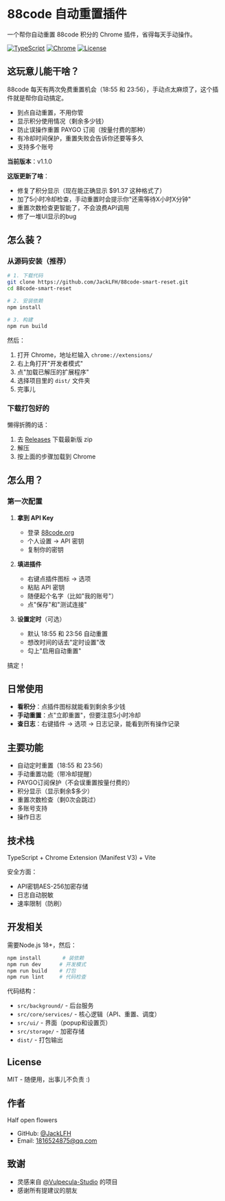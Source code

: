 # 88code 自动重置插件

一个帮你自动重置 88code 积分的 Chrome 插件，省得每天手动操作。

[![TypeScript](https://img.shields.io/badge/TypeScript-5.3-blue.svg)](https://www.typescriptlang.org/)
[![Chrome](https://img.shields.io/badge/Chrome-120+-green.svg)](https://www.google.com/chrome/)
[![License](https://img.shields.io/badge/License-MIT-yellow.svg)](./LICENSE)

## 这玩意儿能干啥？

88code 每天有两次免费重置机会（18:55 和 23:56），手动点太麻烦了，这个插件就是帮你自动搞定。

- 到点自动重置，不用你管
- 显示积分使用情况（剩余多少钱）
- 防止误操作重置 PAYGO 订阅（按量付费的那种）
- 有冷却时间保护，重置失败会告诉你还要等多久
- 支持多个账号

**当前版本**：v1.1.0

**这版更新了啥**：
- 修复了积分显示（现在能正确显示 $91.37 这种格式了）
- 加了5小时冷却检查，手动重置时会提示你"还需等待X小时X分钟"
- 重置次数检查更智能了，不会浪费API调用
- 修了一堆UI显示的bug

## 怎么装？

### 从源码安装（推荐）

```bash
# 1. 下载代码
git clone https://github.com/JackLFH/88code-smart-reset.git
cd 88code-smart-reset

# 2. 安装依赖
npm install

# 3. 构建
npm run build
```

然后：
1. 打开 Chrome，地址栏输入 `chrome://extensions/`
2. 右上角打开"开发者模式"
3. 点"加载已解压的扩展程序"
4. 选择项目里的 `dist/` 文件夹
5. 完事儿

### 下载打包好的

懒得折腾的话：
1. 去 [Releases](https://github.com/JackLFH/88code-smart-reset/releases) 下载最新版 zip
2. 解压
3. 按上面的步骤加载到 Chrome

## 怎么用？

### 第一次配置

1. **拿到 API Key**
   - 登录 [88code.org](https://www.88code.org)
   - 个人设置 → API 密钥
   - 复制你的密钥

2. **填进插件**
   - 右键点插件图标 → 选项
   - 粘贴 API 密钥
   - 随便起个名字（比如"我的账号"）
   - 点"保存"和"测试连接"

3. **设置定时**（可选）
   - 默认 18:55 和 23:56 自动重置
   - 想改时间的话去"定时设置"改
   - 勾上"启用自动重置"

搞定！

## 日常使用

- **看积分**：点插件图标就能看到剩余多少钱
- **手动重置**：点"立即重置"，但要注意5小时冷却
- **查日志**：右键插件 → 选项 → 日志记录，能看到所有操作记录

## 主要功能

- 自动定时重置（18:55 和 23:56）
- 手动重置功能（带冷却提醒）
- PAYGO订阅保护（不会误重置按量付费的）
- 积分显示（显示剩余$多少）
- 重置次数检查（剩0次会跳过）
- 多账号支持
- 操作日志

## 技术栈

TypeScript + Chrome Extension (Manifest V3) + Vite

安全方面：
- API密钥AES-256加密存储
- 日志自动脱敏
- 速率限制（防刷）

## 开发相关

需要Node.js 18+，然后：

```bash
npm install       # 装依赖
npm run dev      # 开发模式
npm run build    # 打包
npm run lint     # 代码检查
```

代码结构：
- `src/background/` - 后台服务
- `src/core/services/` - 核心逻辑（API、重置、调度）
- `src/ui/` - 界面（popup和设置页）
- `src/storage/` - 加密存储
- `dist/` - 打包输出

## License

MIT - 随便用，出事儿不负责 :)

## 作者

Half open flowers
- GitHub: [@JackLFH](https://github.com/JackLFH)
- Email: 1816524875@qq.com

## 致谢

- 灵感来自 [@Vulpecula-Studio](https://github.com/Vulpecula-Studio) 的项目
- 感谢所有提建议的朋友


